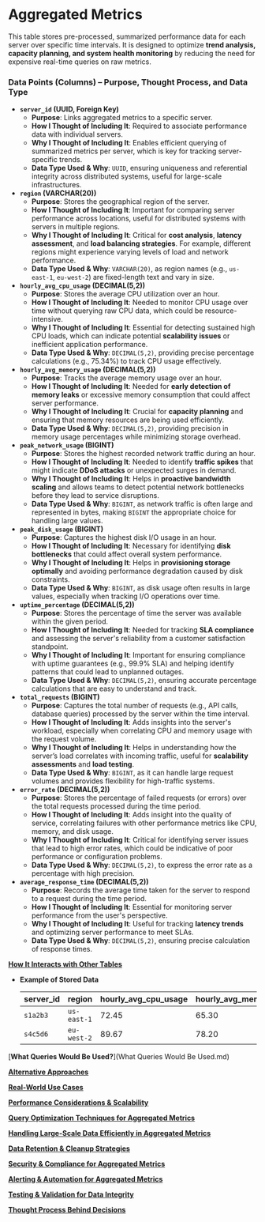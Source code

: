 # Aggregated Metrics

This table stores pre-processed, summarized performance data for each server over specific time intervals. It is designed to optimize **trend analysis, capacity planning, and system health monitoring** by reducing the need for expensive real-time queries on raw metrics.

### **Data Points (Columns) – Purpose, Thought Process, and Data Type**

- **`server_id` (UUID, Foreign Key)**
    - **Purpose**: Links aggregated metrics to a specific server.
    - **How I Thought of Including It**: Required to associate performance data with individual servers.
    - **Why I Thought of Including It**: Enables efficient querying of summarized metrics per server, which is key for tracking server-specific trends.
    - **Data Type Used & Why**: `UUID`, ensuring uniqueness and referential integrity across distributed systems, useful for large-scale infrastructures.
- **`region` (VARCHAR(20))**
    - **Purpose**: Stores the geographical region of the server.
    - **How I Thought of Including It**: Important for comparing server performance across locations, useful for distributed systems with servers in multiple regions.
    - **Why I Thought of Including It**: Critical for **cost analysis**, **latency assessment**, and **load balancing strategies**. For example, different regions might experience varying levels of load and network performance.
    - **Data Type Used & Why**: `VARCHAR(20)`, as region names (e.g., `us-east-1`, `eu-west-2`) are fixed-length text and vary in size.
- **`hourly_avg_cpu_usage` (DECIMAL(5,2))**
    - **Purpose**: Stores the average CPU utilization over an hour.
    - **How I Thought of Including It**: Needed to monitor CPU usage over time without querying raw CPU data, which could be resource-intensive.
    - **Why I Thought of Including It**: Essential for detecting sustained high CPU loads, which can indicate potential **scalability issues** or inefficient application performance.
    - **Data Type Used & Why**: `DECIMAL(5,2)`, providing precise percentage calculations (e.g., 75.34%) to track CPU usage effectively.
- **`hourly_avg_memory_usage` (DECIMAL(5,2))**
    - **Purpose**: Tracks the average memory usage over an hour.
    - **How I Thought of Including It**: Needed for **early detection of memory leaks** or excessive memory consumption that could affect server performance.
    - **Why I Thought of Including It**: Crucial for **capacity planning** and ensuring that memory resources are being used efficiently.
    - **Data Type Used & Why**: `DECIMAL(5,2)`, providing precision in memory usage percentages while minimizing storage overhead.
- **`peak_network_usage` (BIGINT)**
    - **Purpose**: Stores the highest recorded network traffic during an hour.
    - **How I Thought of Including It**: Needed to identify **traffic spikes** that might indicate **DDoS attacks** or unexpected surges in demand.
    - **Why I Thought of Including It**: Helps in **proactive bandwidth scaling** and allows teams to detect potential network bottlenecks before they lead to service disruptions.
    - **Data Type Used & Why**: `BIGINT`, as network traffic is often large and represented in bytes, making `BIGINT` the appropriate choice for handling large values.
- **`peak_disk_usage` (BIGINT)**
    - **Purpose**: Captures the highest disk I/O usage in an hour.
    - **How I Thought of Including It**: Necessary for identifying **disk bottlenecks** that could affect overall system performance.
    - **Why I Thought of Including It**: Helps in **provisioning storage optimally** and avoiding performance degradation caused by disk constraints.
    - **Data Type Used & Why**: `BIGINT`, as disk usage often results in large values, especially when tracking I/O operations over time.
- **`uptime_percentage` (DECIMAL(5,2))**
    - **Purpose**: Stores the percentage of time the server was available within the given period.
    - **How I Thought of Including It**: Needed for tracking **SLA compliance** and assessing the server's reliability from a customer satisfaction standpoint.
    - **Why I Thought of Including It**: Important for ensuring compliance with uptime guarantees (e.g., 99.9% SLA) and helping identify patterns that could lead to unplanned outages.
    - **Data Type Used & Why**: `DECIMAL(5,2)`, ensuring accurate percentage calculations that are easy to understand and track.
- **`total_requests` (BIGINT)**
    - **Purpose**: Captures the total number of requests (e.g., API calls, database queries) processed by the server within the time interval.
    - **How I Thought of Including It**: Adds insights into the server's workload, especially when correlating CPU and memory usage with the request volume.
    - **Why I Thought of Including It**: Helps in understanding how the server’s load correlates with incoming traffic, useful for **scalability assessments** and **load testing**.
    - **Data Type Used & Why**: `BIGINT`, as it can handle large request volumes and provides flexibility for high-traffic systems.
- **`error_rate` (DECIMAL(5,2))**
    - **Purpose**: Stores the percentage of failed requests (or errors) over the total requests processed during the time period.
    - **How I Thought of Including It**: Adds insight into the quality of service, correlating failures with other performance metrics like CPU, memory, and disk usage.
    - **Why I Thought of Including It**: Critical for identifying server issues that lead to high error rates, which could be indicative of poor performance or configuration problems.
    - **Data Type Used & Why**: `DECIMAL(5,2)`, to express the error rate as a percentage with high precision.
- **`average_response_time` (DECIMAL(5,2))**
    - **Purpose**: Records the average time taken for the server to respond to a request during the time period.
    - **How I Thought of Including It**: Essential for monitoring server performance from the user's perspective.
    - **Why I Thought of Including It**: Useful for tracking **latency trends** and optimizing server performance to meet SLAs.
    - **Data Type Used & Why**: `DECIMAL(5,2)`, ensuring precise calculation of response times.

[**How It Interacts with Other Tables**](Aggregated%20Metrics%2019bead362d93807b9664c97496f8cc05/How%20It%20Interacts%20with%20Other%20Tables%2019dead362d9380829d94e31d1d8be0fb.md)

- **Example of Stored Data**
    
    
    | server_id | region | hourly_avg_cpu_usage | hourly_avg_memory_usage | peak_network_usage | peak_disk_usage | uptime_percentage |
    | --- | --- | --- | --- | --- | --- | --- |
    | `s1a2b3` | `us-east-1` | 72.45 | 65.30 | 1,200,000 | 350,000 | 99.95 |
    | `s4c5d6` | `eu-west-2` | 89.67 | 78.20 | 950,000 | 420,000 | 99.87 |

[**What Queries Would Be Used?**](What Queries Would Be Used.md)

[**Alternative Approaches**](Aggregated%20Metrics%2019bead362d93807b9664c97496f8cc05/Alternative%20Approaches%2019dead362d938019b018fe2438523201.md)

[**Real-World Use Cases**](Aggregated%20Metrics%2019bead362d93807b9664c97496f8cc05/Real-World%20Use%20Cases%2019dead362d9380bca87ae5dd656ad770.md)

[**Performance Considerations & Scalability**](Aggregated%20Metrics%2019bead362d93807b9664c97496f8cc05/Performance%20Considerations%20&%20Scalability%2019dead362d93809ba15bea3c87015212.md)

[**Query Optimization Techniques for Aggregated Metrics**](Aggregated%20Metrics%2019bead362d93807b9664c97496f8cc05/Query%20Optimization%20Techniques%20for%20Aggregated%20Metri%2019dead362d93800daeefebec60c6d739.md)

[**Handling Large-Scale Data Efficiently in Aggregated Metrics**](Aggregated%20Metrics%2019bead362d93807b9664c97496f8cc05/Handling%20Large-Scale%20Data%20Efficiently%20in%20Aggregate%2019dead362d9380638f38f4436a5679f8.md)

[**Data Retention & Cleanup Strategies**](Aggregated%20Metrics%2019bead362d93807b9664c97496f8cc05/Data%20Retention%20&%20Cleanup%20Strategies%2019dead362d93800f9f9ad379c51cdc01.md)

[**Security & Compliance for Aggregated Metrics**](Aggregated%20Metrics%2019bead362d93807b9664c97496f8cc05/Security%20&%20Compliance%20for%20Aggregated%20Metrics%2019dead362d938022a9a3e884eb74a424.md)

[**Alerting & Automation for Aggregated Metrics**](Aggregated%20Metrics%2019bead362d93807b9664c97496f8cc05/Alerting%20&%20Automation%20for%20Aggregated%20Metrics%2019dead362d9380428bf5d42c87a3256a.md)

[**Testing & Validation for Data Integrity**](Aggregated%20Metrics%2019bead362d93807b9664c97496f8cc05/Testing%20&%20Validation%20for%20Data%20Integrity%2019dead362d93808397ebcfc7534fb7fa.md)

[**Thought Process Behind Decisions**](Aggregated%20Metrics%2019bead362d93807b9664c97496f8cc05/Thought%20Process%20Behind%20Decisions%2019dead362d93801fa178d0add68dee23.md)
